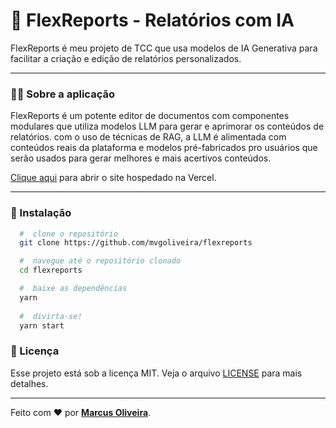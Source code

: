 # :memo: FlexReports - Relatórios com IA
FlexReports é meu projeto de TCC que usa modelos de IA Generativa para facilitar a criação e edição de relatórios personalizados.
 
 ---

### 	:man_technologist: Sobre a aplicação

FlexReports é um potente editor de documentos com componentes modulares que utiliza modelos LLM para gerar e aprimorar os conteúdos de relatórios. com o uso de técnicas de RAG, a LLM é alimentada com conteúdos reais da plataforma e modelos pré-fabricados pro usuários que serão usados para gerar melhores e mais acertivos conteúdos. 

[Clique aqui](https://moveit-mvgoliveira.vercel.app) para abrir o site hospedado na Vercel.

---

### 📁 Instalação

```bash
  #  clone o repositório
  git clone https://github.com/mvgoliveira/flexreports

  #  navegue até o repositório clonado
  cd flexreports

  #  baixe as dependências
  yarn
 
  #  divirta-se!
  yarn start
```



### **📝 Licença**

Esse projeto está sob a licença MIT. Veja o arquivo [LICENSE](https://github.com/mvgoliveira/nlw-04-reactjs/blob/main/LICENSE) para mais detalhes.


<hr>

Feito com :hearts: por **[Marcus Oliveira](https://www.linkedin.com/in/marcus-oliveira-3b92011a7/)**.
